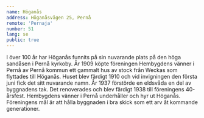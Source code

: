 ```yaml
---
name: Höganås
address: Höganåsvägen 25, Pernå
remote: 'Pernaja'
number: 51
lang: se
public: true
---
```

I över 100 år har Höganås funnits på sin nuvarande plats på den höga sandåsen i Pernå kyrkoby. År 1909 köpte föreningen Hembygdens vänner i Pernå av Pernå kommun ett gammalt hus av stock från Weckas som flyttades till Höganås. Huset blev färdigt 1910 och vid invigningen den första juni fick det sitt nuvarande namn. År 1937 förstörde en eldsvåda en del av byggnadens tak. Det renoverades och blev färdigt 1938 till föreningens 40-årsfest. Hembygdens vänner i Pernå underhåller och hyr ut Höganås. Föreningens mål är att hålla byggnaden i bra skick som ett arv åt kommande generationer.
